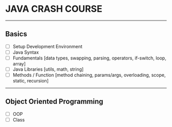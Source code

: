 # JAVA CRASH COURSE

---
## Basics
- [ ] Setup Development Environment
- [ ] Java Syntax
- [ ] Fundamentals [data types, swapping, parsing, operators, if-switch, loop, array]
- [ ] Java Libraries [utils, math, string]
- [ ] Methods / Function [method chaining, params/args, overloading, scope, static, recursion]

---
## Object Oriented Programming
- [ ] OOP
- [ ] Class